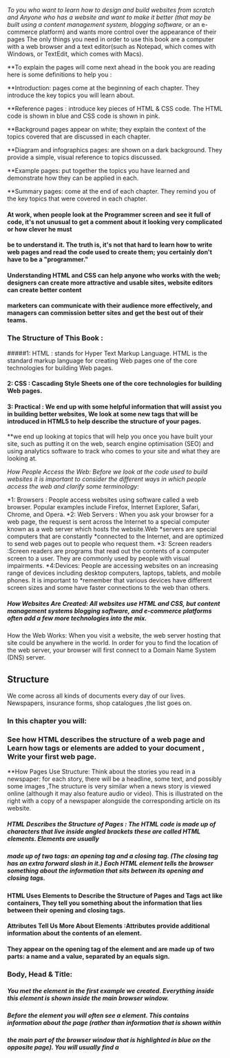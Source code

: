 *To you  who want to learn how to design and build websites from scratch and Anyone who has a website and want to make it better   (that may be built using a content management* *system, blogging software,* 
or an e-commerce platform) and wants more control over the appearance of their pages  The only things you need in order to use this book are a computer with a web browser and a text editor(such as Notepad, which comes with Windows, or TextEdit, which comes with Macs).

**To explain  the pages will come next ahead in the book you are reading here is some definitions to help you :

**Introduction: pages come at the beginning of each chapter. They introduce the key topics you will learn about.

**Reference pages : introduce key pieces of HTML & CSS code. The HTML code is shown in blue and CSS code is shown in pink.

**Background pages appear on white; they explain the context of the topics covered that are discussed in each chapter.

**Diagram and infographics pages:  are shown on a dark background. They provide a simple, visual reference to topics discussed.

**Example pages:  put together the topics you have learned and demonstrate how they can be applied in each.

**Summary pages:  come at the end of each chapter. They remind you of the key topics that were covered in each chapter.


#### At work, when people look at the Programmer  screen and see it full of code, it's not unusual to get a comment about it looking very complicated or how clever he  must
#### be to understand it. The truth is, it's not that hard to learn how to write web pages and read the code used to create them; you certainly don't have to be a "programmer."
#### Understanding HTML and CSS can help anyone who works with the web; designers can create more attractive and usable sites, website editors can create better content
#### marketers can communicate with their audience more effectively, and managers can commission better sites and get the best out of their teams.

 ### The Structure of This Book :

#####1: HTML : stands for Hyper Text Markup Language. HTML is the standard markup language for creating Web pages one of the  core technologies for building Web pages.
#### 2: CSS : Cascading Style Sheets   one of the core technologies for building Web pages. 
#### 3: Practical : We end up with some helpful information that will assist you in building better websites, We look at some new tags that will be introduced in HTML5 to help describe the structure of your pages.
**we end up looking at topics that will help you once you have built your site, such as putting it on the web, search engine optimisation (SEO) and using analytics software to track who comes to your site and what they are looking at.

*How People Access the Web: Before we look at the code used to build websites it is important to consider the different ways in which people access the web and clarify some* *terminology:*

*1: Browsers : People access websites using software called a web browser. Popular examples include Firefox, Internet Explorer, Safari, Chrome, and Opera.
*2: Web Servers : When you ask your browser for a web page, the request is sent across the Internet to a special computer known as a web server which hosts the website.Web *servers are special computers that are constantly 
*connected to the Internet, and are optimized to send web pages out to people who request them.
*3: Screen readers :Screen readers are programs that read out the contents of a computer screen to a user. They are commonly used by people with visual impairments.
*4:Devices: People are accessing websites on an increasing range of devices including desktop computers, laptops, tablets, and mobile phones. It is important to
*remember that various devices have different screen sizes and some have faster connections to the web than others.

##### How Websites Are Created: All websites use HTML and CSS, but content management systems  blogging software, and e-commerce platforms often add a few more technologies into the mix. 

How the Web Works: When you visit a website, the web server hosting that site could be anywhere in the
world. In order for you to find the location of the web server, your browser will first connect to a Domain Name System (DNS) server.





## Structure
We come across all kinds of documents every day of our lives. Newspapers, insurance forms, shop catalogues ,the list goes on.

### In this chapter you will:
### See how HTML describes the structure of a web page  and  Learn how tags or elements are added to your document , Write your first web page.

**How Pages Use Structure:
Think about the stories you read in a newspaper: for each story, there will be a headline, some text, and possibly some images ,The structure is very similar when a news story is viewed
online (although it may also feature audio or video). This is illustrated on the right with a copy of a newspaper alongside the corresponding article on its website.

##### HTML Describes the Structure of Pages : The HTML code is made up of characters that live inside angled brackets these are called HTML elements. Elements are usually
##### made up of two tags: an opening tag and a closing tag. (The closing tag has an extra forward slash in it.) Each HTML element tells the browser something about the information that sits between its opening and closing tags.

#### HTML Uses Elements to Describe the Structure of Pages and Tags act like containers, They tell you something about the information that lies between their opening and closing tags.

#### Attributes Tell Us More About Elements :Attributes provide additional information about the contents of an element. 
#### They appear on the opening tag of the element and are made up of two parts: a name and a value, separated by an equals sign.

### Body, Head & Title:
##### <body> You met the <body> element in the first example we created. Everything inside this element is shown inside the main browser window.
##### <head> Before the <body> element you will often see a <head> element. This contains information about the page (rather than information that is shown within
##### the main part of the browser window that is highlighted in blue on the opposite page). You will usually find a <title> element inside the <head> element.
##### <title> The contents of the <title> element are either shown in the top of the browser, above where you usually type in the URL of the page you want to visit
##### or on the tab for that page (if your browser uses tabs to allow you to view multiple pages at the same time).


**let me guide you throght steps to Creating a Web Page  on a PC:
To create your first web page on a PC, start up Notepad. You can find this by going to:
Start
All Programs (or Programs)
Accessories
Notepad
You might also like to download a free editor called Notepad++ from notepad-plus-plus.org.
Go to the File menu and select Save as... You will need to save the file somewhere you can remember.
Save this file as test.html




**Looking at How Other sites are Built you can do that buy opening the page you want to look at and Once you have opened this
page, you can look for the View menu in your browser, and select  the option that says Source or View source.


*In end of theis chapter Here is some of the thinge you know about now: 
* HTML pages are text documents.
* HTML uses tags (characters that sit inside angled brackets) to give the information they surround special meaning.
* Tags are often referred to as elements.
* Tags usually come in pairs. The opening tag denotes the start of a piece of content; the closing tag denotes the end.
* Opening tags can carry attributes, which tell us more about the content of that element.
* Attributes require a name and a value.
* To learn HTML you need to know what tags are available for you to use, what they do, and where they can go.


### The Evolution of HTML:
**- HTML 4 Released 1997
**- XHTML 1.0 Released 2000
**- HTML5 Released 2000

** DOCTYPEs:Because there have beenseveral versions of HTML, each web page should begin with a DOCTYPE declaration to tell a browser which version of HTML
the page is using (althoughbrowsers usually display the page even if it is not included). We will therefore be including one in each example for the rest of the book.

**There is a way to wright  Comments in HTML :  <!-- comment goes here -->

**ID Attribute: 
Every HTML element can carry the id attribute. It is used to uniquely identify that element from other elements on the page.
The id attribute is known as a global attribute because it can be used on any element.

**Class Attribute:
Its value should describe the class it belongs to. In the example on the left, key paragraphs have a class attribute whose value is
important. The class attribute on any element can share the same value. So, in this example, the value of important could be used on headings and links, too.

**Block Elements: 
Some elements will always appear to start on a new line in the browser window. These are known as block level elements. Examples of block elements are <h1>, <p>, <ul>, and <li>.

**Inline Elements: Some elements will always appear to continue on the same line as their neighbouring elements. These are known as inline elements. Examples of inline elements are <a>, <b>, <em>, and <img>.

**Grouping Text &Elements In a Block:
**<div> * : element allows you to group a set of elements together in one block-level box.
**<span>* : The <span> element acts like
*an inline equivalent of the <div> element. It is used to either:
1. Contain a section of text where there is no other suitable element to differentiate it from its surrounding text
2. Contain a number of inline elements.

* The most common reason why people use <span> elements is so that they can control the appearance of the content of these elements using CSS *

*<iframe> *:  An iframe is like a little window  that has been cut into your page — and in that window you can see another page. The term iframe is an abbreviation of inline frame.

-src : The src attribute specifies the URL of the page to show in the frame.
-height:  The height attribute specifies the height of the iframe in pixels.
-width:  The width attribute specifies the width of the iframe in pixels.

-scrolling: The scrolling attribute will not be supported in HTML5. In HTML 4 and XHTML, it indicates whether the iframe should
have scrollbars or not. This is important if the page inside the iframe is larger than the space you have allowed for it (using the height and width attributes). 
Scrollbars allow the user to move around the frame to see more content. It can take one of three values: yes (to show scrollbars), no (to hide scrollbars) and auto (to show them only if needed).

-frameborder: The frameborder attribute will not be supported in HTML5. In HTML 4 and XHTML, it indicates whether the frame should have
a border or not. A value of 0 indicates that no border should be shown. A value of 1 indicates that a border should be shown.

-seamless :In HTML5, a new attribute called seamless can be applied to an iframe where scrollbars are not desired. The seamlessattribute (like some other new
HTML5 attributes) does not need a value, but you will often see authors give it a value of seamless. Older browsers do not support the seamless attribute.

# Information About Your Pages:
* <meta> The <meta> element lives inside the <head> element and contains information about that web page.
* description This contains a description of the page. This description is commonly used by search engines to understand what the page is about and should be a maximum of 155 characters.
* keywords This contains a list of commaseparated words that a user might search on to find the page. In practice, this no longer has any noticeable effect on how search engines index your site.
* robots This indicates whether search engines should add this page to their search results or not. A value of noindex can be used if this page should not be added.
A value of nofollow can be used if search engines should add this page in their results but not any pages that it links to.
* author This defines the author of the web page.
* pragma This prevents the browser from caching the page. (That is, storing it locally to save time downloading it on subsequent visits.)
* expires Because browsers often cache the content of a page, the expires option can be used to indicate when the page should expire (and no longer be cached). Note that the date must be specified in the format shown.

### Escape Characters:There are some characters that are used in and reserved by HTML code. (For example, the left and right angled brackets.)

**DOCTYPES tell browsers which version of HTML you are using. 
**You can add comments to your code between the <!-- and --> markers.
**The id and class attributes allow you to identify particular elements.
**The <div> and <span> elements allow you to group block-level and inline elements together.
** <iframes> cut windows into your web pages through which other pages can be displayed.
** The <meta> tag allows you to supply all kinds of information about your web page.
** Escape characters are used to include special characters in your pages such as <, >, 





**HTML5 Layout:
HTML5 is introducing a new set of elements that help define the structure of a page.

**Traditional HTML Layouts :
For a long time, web page authors used <div> elements to grouptogether related elements on the page (such as the elements that form a header, an article, footer or sidebar). 
**Authors used class or id attributes to indicate the role of the <div> element in the structure of the page.

**New Html 5 Layout Elements:
HTML5 introduces a new set of elements that allow you to divide up the parts of a page. The names of these elements indicate the kind of content
you will find in them. They are still subject to change, but that has not stopped many web page authors using them already.

**Headers & Footers <header> <footer> :
**The <header> and <footer> elements can be used for:
**The main header or footer that appears at the top or bottom of every page on the site.
**A header or footer for an individual <article> or <section> within the page

- Navigation <nav> : The <nav> element is used to contain the major navigational blocks on the site such as the primary site navigation.
- Articles <article> : The <article> element acts as a container for any section of a page that could stand alone and potentially be syndicated.
- Asides <aside> :  The <aside> element has two purposes, depending on whether it is inside an <article> element or not.
- Sections <section> : The <section> element groups related content together, and typically each section would have its own heading.
- Heading Groups <hgroup> : The purpose of the <hgroup> element is to group together a set of one or more <h1> through <h6> elements so that they are treated as one single heading.
- Figures <figure> <figcaption> :used when the content simply references the element (and not for something that is absolutely integral to the flow of a page).
- Sectioning El ements <div> : the <div> element will remain an important way to group together related elements, because you should not be using these new elements that you have just met for purposes other than those explicitly stated.
- Linking Around Block-Level El ements : HTML5 allows web page authors to place an <a> element around a block level element that contains child elements.  This allows you to turn an entire block into a link. 
This is not a new element in HTML5, but it was not seen as a correct usage of the <a> element in earlier versions of HTML.


#### The new HTML5 elements indicate the purpose of different parts of a web page and help to describeits structure.
#### The new elements provide clearer code (compared with using multiple <div> elements).
#### Older browsers that do not understand HTML5 elements need to be told which elements are block-level elements.
#### To make HTML5 elements work in Internet Explorer 8 (and older versions of IE), extra JavaScript is needed, which is available free from Google.




**Who is the Site For? *
**Every website should be designed for the target audience—not just for yourself or the**
**site owner. It is therefore very important to understand who your target audience is.**

**Every Websitew must have a Target Audience: individuals*
**What is the age range of your target audience?**
**Will your site appeal to more women or men? What is the mix?**
**Which country do your visitors live in?**
**Do they live in urban or rural areas?**
**What is the average income of visitors?**
**What level of education do they have?**
**What is their marital or family status?**
**What is their occupation?**
**How many hours do they work per week?**
**How often do they use the web?**
**What kind of device do they use to access the web?**

**Target Audience: Companies*
**What is the size of the company or relevant department?**
**What is the position of people in the company who visit your site?**
**Will visitors be using the site for themselves or for someone else?**
**How large is the budget they control?**

## Why People Visit YOUR Website :
## Now that you know who your visitors are, you need to consider why they are coming. While some people will simply chance across your website, most will visit for a specific reason.

#### What Your Visitors are Trying to Achieve :
#### It is unlikely that you will be able to list every reason why someone visits your site but you are looking for key tasks and motivations. This information can help guide your site designs.

##What Information Your Visitors Need :
You know who is coming to your site and why they are coming, so now you need to work out what information they need in order to achieve their goals quickly and effectively.

#### How Of ten People Will Visit Your Site :
#### Some sites benefit from being updated more frequently than others. Some information (such as news) may be constantly changing, while other content remains relatively static.

#### Site Maps :
####  Now that you know what needs to appear on your site, you can start to organize the information into sections or pages.

#### WireFrames :
#### A wireframe is a simple sketch of the key information that needs to go on each page of a site. It shows the hierarchy of the information and how much space it might require.

#### Getting your message across using design :
#### The primary aim of any kind of visual design is to communicate. Organizing and prioritizing information on a page helps users understand its importance and what order to read it in.

#### Visual hierarchy :
#### Visual hierarchy refers to the order in which your eyes perceive what they see. It is created by adding visual contrast between the items being displayed. Items with higher contrast are recognized and processed first.

#### grouping and Similarity :
#### When making sense of a design, we tend to organize visual elements into groups. Grouping related pieces of information together can make a design easier to comprehend.
#### Here are some ways this can be achieved:
**Proximity
*Closure
*Continuance
*White Space
*color
*Borders

### We naturally observe similarities in design, and things that are similar are perceived to be more related than things that are dissimilar. 
### Repetitionof similar color, size, orientation, texture, font, or shape, suggests that matching elements have similar importance or meaning.

*Designing Navigation :
Site navigation not only helps people find where they want to go, but also helps them understand what your site is about and how it is organized.
 Good navigation tends to follow these principles: 
1-Concise: the navigation should be quick and easy to read.
2-Clear:Users should be able to predict the kind of information that they will find on the page before clicking on the link.
3-Selective:The primary navigation should only reflect the sections or content of the site.
4-Context :Good navigation provides context. It lets the user know where they are in the website at that moment.
5-Interactive :Each link should be big enough to click on and the appearance of the link should change when the user hovers over each item or clicks on it.
6-Consistent :The more pages a site contains, the larger the number of navigation items there will be. Although secondary navigation will change from page to page, it is best to keep the primary navigation exactly the same.

### *Summry:*
**It's important to understand w XX ho your target audience is, why they would come to your site, what information they want to find and when they are likely to return.
**Site maps allow you to plan the structure of a site.
**Wireframes allow you to organize the information that will need to go on each page.
**Design is about communication. Visual hierarchy helps visitors understand what you are trying to tell them.
**You can differentiate between pieces of information using size, color, and style.
**You can use grouping and similarity to help simplify the information you present.






# How JavaScript Makes Web Pager Moreintractive:
#### - ACCESS CONTENT You can use JavaScript to select any element, attribute, or text from an HTML page. For example:
##### • Select the text inside all of the <hl> elements on a page
#####• Select any elements that have a c1ass attribute with a value of note
##### • Find out what was entered into a text input whose id attribute has a value of email
#### - MODIFY CONTENT : You can use JavaScript to add elements, attributes, and text to the page, or remove them. For example:
• **Add a paragraph of text after the first <hl> element
• **Change the value of c 1 ass attributes to trigger new CSS rules for those elements
• **Change the size or position of an <i mg> element 
- PROGRAM RULES:
 You can specify a set of steps for the browser to follow (like a recipe), which allows it to access or change the content of a page. For example:
• A gallery script could check which image a user clicked on and display a larger version of that image.
• A mortgage calculator could collect values from a form, perform calculation, and display repayments.
• An animation could check the dimensions of the browser window and move an image to the bottom of the viewable area (also known as the viewport).
- REACT TO EVENTS :
You can specify that a script should run when a specific event has occurred. For example, it could be run when:
• A button is pressed
• A link is clicked (or tapped) on
• A cursor hovers over an element
• Information is added to a form
• An interval of time has passed
• A web page has finished loading

### Being able to change the content of an HTML page while it is loaded in the browser is very powerful. The examples below rely on the ability to:
- Access the content of the page
- Modify the content of the page
- Program rules or instructions the browser can follow
- React to events triggered by the user or browser

### In order to teach you JavaScript, this book is divided into two sections:
1-CORE CONCEPTS The first nine chapters introduce you to the basics of programming and the JavaScript language. Along
the way you will learn how it is used to create more engaging, interactive, and usable websites.
2-PRACTICAL A PPLICATIONS By this point you will already have seen many examples of how JavaScript is used on popular
websites. This section brings together all of the techniques you have learned so far, to give you practical demonstrations of how JavaScript is used
by professional developers. Not only will you see a selection of in-depth examples, you will also learn more about the process of designing and writing
scripts from scratch.





#### Before you learn how to read and write the JavaScript language itself, you need to become familiar with some key
#### concepts in computer programming. They will be covered in three sections:

A- What is a script and how do I  create one?
B- How do computers fit in with the world around them?
C- How do I write a script for a web page?


**Once you have learned the basics you will be able to understand how the JavaScript
**language can be used to tell browsers what you want them to do.*

### what is a script and how do I  create one : A script  is a series of instructions that a computer can follow to achieve a goal.
 #### WRITING A SCRIPT To write a script, you need to first state your goal and then list the tasks that need to be completed in order to achieve it.


#### Start with the big picture of what you want to achieve, and break that down into smaller steps :
1- DEFINE THE GOAL First, you need to define the task you want to achieve. You can think of this as a puzzle for the computer to solve.
2- DESIGN THE SCRIPT To design a script you split the goal out into a series of tasks that are going to be involved in solving this puzzle. This can be represented using a flowchart.
3- CODE EACH STEP Each of the steps needs to be written in a programming language that the compu ter understands. In our case, this is JavaScript.


#### You need to learn to "think" like a computer because they solve tasks in different ways than you or I might approach them.

### A- What is a script and how do I  create one? 
 **A script is a series of instructions that the computer can follow in order to achieve a goal.**
 **Each time the script runs, it might only use a subset of all the instructions.**
 **Computers approach tasks in a different way than humans, so your instructions must let the computer solve the task prggrammatically.**
 **To approach writing a script, break down your goal into a series of tasks and then work out each step needed to complete that task (a flowchart can help).**

### B- How do computers fit in with the world around them?
COMPUTERS CREATE MODELS OF THE WORLD USING DATA :
- OBJECTS (THINGS) each  one can have its own :  -Properties  -Events -Methods
- PROPERTIES (CHARACTERISTICS) :Each property has a name and a value, and each of these name/value pairs tells you something about each individual instance of the object.

### METHODS:
**WHAT IS A METHOD : Methods typically represent how people (or other things) interact with an object in the real world.**
** WHAT DOES A METHOD DO? The code for a method can contain lots of instructions that together represent one task.**

### PUTTING IT ALL TOGETHER:
Computers use data to create models of things in the real world. The events, methods, and properties of an object all relate to each other.

### WEB BROWSERS ARE PROGRAMS BUILT USING OBJECTS.
Web browsers create similar models of the web page they are showing and of the browser window that the page is being shown in. 
WINDOW OBJECT
- On the right-hand page you can see a model of a computer with a browser open on the screen.
DOCUMENT OBJECT
- The current web page loaded into each window is modelled using a document object.

THE DOCUMENT OBJECT REPRESENTS AN HTML PAGE:
- Using the document object, you can access and change what content users see on the page and respond to how they interact with it.

#### Like other objects that represent real-world things, the document object has:
** PROPERTIES Properties describe characteristics of the current web page (such as the t itle of the page).**
** METHODS Methods perform tasks associated with the document currently loaded in the browser (such as getting information from a specified element or adding new content).**
**EVENTS You can respond to events, such as a user clicking or tapping on an element. **
#### HOW A BROWSER SEES A WEB PAGE::
In order to understand how you can change the content of an HTML page using JavaScript, you need to know how a browser interprets the HTML code and applies styling to it:
1- RECEIVE A PAGE AS HTML CODE Each page on a website can be seen as a separate document .
So, the web consists of many sites, each made up of one or more documents.
2- CREATE A MODEL OF THE PAGE AND STORE IT IN MEMORY The model shown on the right
hand page is a representation of one very basic page. Its structure is reminiscent of a family tree. At the top of the
model is a document object, which represents the whole document.
3- USE A RENDERING ENGINE TO SHOW THE PAGE ON SCREEN If there is no CSS, the rendering
engine will apply default styles to HTML elements. However, the HTML code for this example
links to a CSS style sheet, so the browser requests that file and displays the page accordingly.

### B- How do computers fit in with the world around them:
1-computer creates models of the world using data 
To make web pages interactive you need to write code that uses the browsers model of the web page 
2-the models use objects to represents physical things  objects cans have properties that tell us about the object 
3-programmers can weite code to say when this event occurs and run that code 
4-web browsers use HTML markup to create a model of the web page and each element creates its own node which is a kind of object



### C- How do I write a script for a web page:

HOW HTML, CSS, & JAVASCRIPT FIT TOGETHER?
- CONTENT LAYER . html files This is where the content of the page lives. The HTML gives the page structure and adds semantics.
- PRESENTATION LAYER .css files The CSS enhances the HTML page with rules that state how the HTML content is presented (backgrounds, borders, box dimensions, colors, fonts, etc.).
- BEHAVIOR LAYER .js files This is where we can change how the page behaves, adding interact ivity. We will aim to keep as much of our JavaScript as possible in separate files.

#### PROGRESSIVE ENHANCEMENT:
1- HTML ONLY Starting with the HTML layer allows you to focus on the most important thing about your site: its content.
2- HTML+CSS Adding the CSS rules in a separate file keeps rules regarding how the page looks away from the content itself.
3- HTML+CSS+JAVASCRIPT The JavaScript is added last and enhances the usability of the page or the experience of interacting with the site.


##### CREATING A BASIC JAVASCRIPT:
##### JavaScript is written in plain text, just like HTML and CSS, so you do not need any new tools to write a script.


#### LINKING TO A JAVASCRIPT FILE FROM AN HTML PAGE :
When you want to use JavaScript with a web page, you use the HTML <script> element to tell the browser it is coming across a script. Its s re attribute tells people where the JavaScript file is stored.




Table of Content  | source
------------ | -------------
Introduction  | Duckett HTML book 
Chapter 1 | Duckett HTML book 
Chapter 8 | Duckett HTML book 
Chapter 17 | Duckett HTML book 
Chapter 18 | Duckett HTML book 
Introduction |  Duckett JS book 
Chapter 1 |  Duckett JS book 


 
